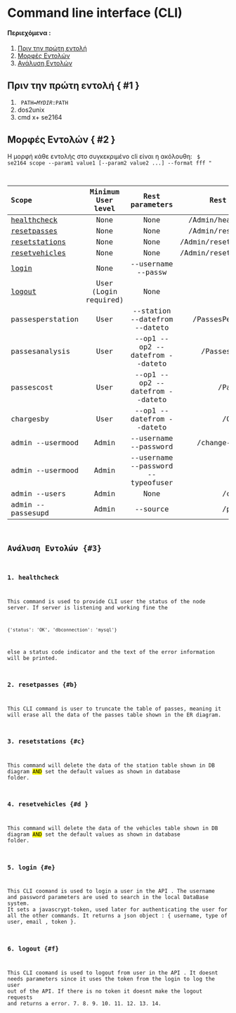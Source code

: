 # Command line interface (CLI)


#### Περιεχόμενα   :
1. [Πριν την πρώτη εντολή ](#1)
2. [Μορφές Εντολών]( #2 )
3. [Ανάλυση Εντολών](#3) 

## Πριν την πρώτη εντολή { #1 }
1. <code> PATH=$MYDIR:$PATH </code>
2. dos2unix
3. cmd x+ se2164

## Μορφές Εντολών { #2 }
Η μορφή κάθε εντολής στο συγκεκριμένο cli είναι η ακόλουθη:
<code> $ se2164 scope --param1 value1 [--param2 value2 ...] --format fff "

| Scope     | Minimum User level | Rest parameters | Rest API call   |
| :---        |    :----:   |  :----:    |    ---: |
| [healthcheck](#healthcheck) | None | None | /Admin/healthcheck |
| [resetpasses](#resetpasses) | None | None | /Admin/resetpasses |
| [resetstations](#c) | None | None | /Admin/resetstations|
| [resetvehicles](#d) | None | None | /Admin/resetvehicles|
| [login](#e) | None | --username --passw | /login |
| [logout](#f) | User (Login required) | None | /logout |
| passesperstation | User | --station --datefrom --dateto |/PassesPerStation |
| passesanalysis | User | --op1 --op2 --datefrom --dateto | /PassesAnalysis |
| passescost | User | --op1 --op2 --datefrom --dateto | /PassesCost|
| chargesby |  User | --op1  --datefrom --dateto |/ChargesBy|
| admin --usermood | Admin | --username --password | /change-password |
| admin --usermood | Admin | --username --password --typeofuser | /signup |
| admin --users | Admin | None | /checkuser |
| admin --passesupd | Admin | --source | /passesupd |


## Ανάλυση Εντολών {#3}
### 1. healthcheck 

This command is used to provide CLI user the status of the node server. If server is listening and working fine the 
```
{'status': 'OK', 'dbconnection': 'mysql'}
```
else a status code indicator and the text of the error information will be printed.

### 2. resetpasses {#b}

This CLI command is user to truncate the table of passes, meaning it will erase all the data of the passes table shown in the ER diagram.
### 3. resetstations {#c}
This command will delete the data of the station table shown in DB diagram <mark >AND</mark> set the default values as shown in database folder.

### 4.  resetvehicles {#d }
This command will delete the data of the vehicles table shown in DB diagram <mark >AND</mark> set the default values as shown in database folder.

### 5. login {#e}
This CLI coomand is used to login a user in the API . 
The username and password parameters are used to search in the local DataBase system. 
It sets a javascrypt-token, used later for authenticating the user for all the other commands.
It returns a json object : { username, type of user, email , token }.
### 6. logout {#f} 
This CLI coomand is used to logout from user in the API . 
It doesnt needs parameters since it uses the token from the login to log the user out of the API.
If there is no token it doesnt make the logout requests and returns a error.
7. 
8. 
9. 
10. 
11. 
12. 
13. 
14. 
